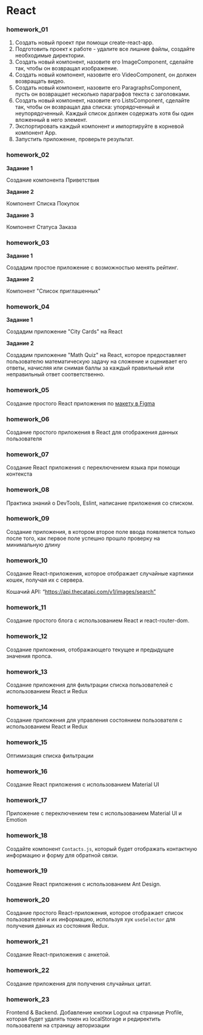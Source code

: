 # React

### homework_01

1. Создать новый проект при помощи create-react-app.
2. Подготовить проект к работе - удалите все лишние файлы, создайте необходимые директории.
3. Создать новый компонент, назовите его ImageComponent, сделайте так, чтобы он возвращал изображение.
4. Создать новый компонент, назовите его VideoComponent, он должен возвращать видео.
5. Создать новый компонент, назовите его ParagraphsComponent, пусть он возвращает несколько параграфов текста с заголовками.
6. Создать новый компонент, назовите его ListsComponent, сделайте так, чтобы он возвращал два списка: упорядоченный и неупорядоченный. Каждый список должен содержать хотя бы один вложенный в него элемент.
7. Экспортировать каждый компонент и импортируйте в корневой компонент App.
8. Запустить приложение, проверьте результат.

### homework_02

**Задание 1**

Создание компонента Приветствия

**Задание 2**

Компонент Списка Покупок

**Задание 3**

Компонент Статуса Заказа

### homework_03

**Задание 1**

Создадим простое приложение с возможностью менять рейтинг.

**Задание 2**

Компонент "Список приглашенных"

### homework_04

**Задание 1**

Создадим приложение "City Cards" на React

**Задание 2**

Создадим приложение "Math Quiz" на React, которое предоставляет пользователю математическую задачу на сложение и оценивает его ответы, начисляя или снимая баллы за каждый правильный или неправильный ответ соответственно.

### homework_05

Создание простого React приложения по [макету в Figma](https://www.figma.com/design/RGuJf4CM436YyPOhXzLQCW/Untitled?node-id=0-1&p=f&t=CPGSTnngBtVG2VhC-0)

### homework_06

Создание простого приложения в React для отображения данных пользователя

### homework_07

Создание React приложения с переключением языка при помощи контекста

### homework_08

Практика знаний о DevTools, Eslint, написание приложения со списком.

### homework_09

Создание приложения, в котором второе поле ввода появляется только после того, как первое поле успешно прошло проверку на минимальную длину

### homework_10

Создание React-приложения, которое отображает случайные картинки кошек, получая их с сервера.

Кошачий API: “https://api.thecatapi.com/v1/images/search”

### homework_11

Создание простого блога с использованием React и react-router-dom.

### homework_12

Создание приложения, отображающего текущее и предыдущее значения пропса.

### homework_13

Создание приложения для фильтрации списка пользователей с использованием React и Redux

### homework_14

Создание приложения для управления состоянием пользователя с использованием React и Redux

### homework_15

Оптимизация списка фильтрации

### homework_16

Создание React приложения с использованием Material UI

### homework_17

Приложение с переключением тем с использованием Material UI и Emotion

### homework_18

Создайте компонент `Contacts.js`, который будет отображать контактную информацию и форму для обратной связи.

### homework_19

Создание React приложения с использованием Ant Design.

### homework_20

Создание простого React-приложения, которое отображает список пользователей и их информацию, используя хук `useSelector` для получения данных из состояния Redux.

### homework_21

Создание React-приложения с анкетой.

### homework_22

Создание приложения для получения случайных цитат.

### homework_23

Frontend & Backend.
Добавление кнопки Logout на странице Profile, которая будет удалять токен из localStorage и редиректить пользователя на страницу авторизации
